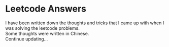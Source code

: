 # Leetcode Answers
I have been written down the thoughts and tricks that I came up with when I was solving the leetcode problems.  
Some thoughts were written in Chinese.  
Continue updating...  
